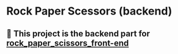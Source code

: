 # Rock Paper Scessors (backend)

## 🍻 This project is the backend part for [rock_paper_scissors_front-end](https://github.com/lsarkisov/rock_paper_scissors_front-end)
